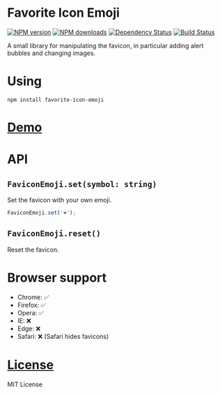 Favorite Icon Emoji
===================

[![NPM version](https://img.shields.io/npm/v/favorite-icon-emoji.svg?style=flat)](https://www.npmjs.com/package/favorite-icon-emoji)
[![NPM downloads](https://img.shields.io/npm/dm/favorite-icon-emoji.svg?style=flat)](https://www.npmjs.com/package/favorite-icon-emoji)
[![Dependency Status](https://img.shields.io/david/hcodes/favorite-icon-emoji.svg?style=flat)](https://david-dm.org/hcodes/favorite-icon-emoji)
[![Build Status](https://badgen.net/bundlephobia/minzip/favorite-icon-emoji)](https://bundlephobia.com/result?p=favorite-icon-emoji)

A small library for manipulating the favicon, in particular adding alert bubbles and changing images.

# Using
`npm install favorite-icon-emoji`

# [Demo](https://hcodes.github.io/favorite-icon/examples/emoji.html)

# API

## `FaviconEmoji.set(symbol: string)`
Set the favicon with your own emoji.

```js
FaviconEmoji.set('❤️');
```

## `FaviconEmoji.reset()`
Reset the favicon.

# Browser support
- Chrome: ✅
- Firefox: ✅
- Opera: ✅
- IE: ❌
- Edge: ❌
- Safari: ❌ (Safari hides favicons)

# [License](./LICENSE)
MIT License
